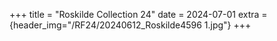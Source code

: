 +++
title = "Roskilde Collection 24"
date = 2024-07-01
extra = {header_img="/RF24/20240612_Roskilde4596 1.jpg"}
+++

<div data-nanogallery2='{
  "thumbnailWidth":   300,
  "thumbnailHeight":  300,
  "thumbnailBorderHorizontal": 0,
  "thumbnailL1BorderHorizontal": 0,
  "thumbnailBorderVertical": 0,
  "thumbnailL1BorderVertical": 0
  }'>
  <a href="/RF24/20240612_Roskilde2007 1.jpg"></a>
  <a href="/RF24//20240612_Roskilde4250 2.jpg"></a>
  <a href="/RF24/20240612_Roskilde4392 1.jpg"></a>
  <a href="/RF24/20240612_Roskilde4596 1.jpg"></a>
  <a href="/RF24/20240612_Roskilde4849 1.jpg"></a>
</div>
